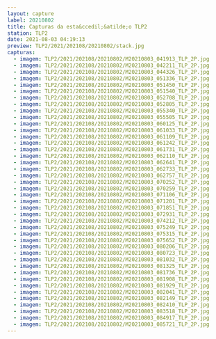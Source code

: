 ```yaml
---
layout: capture
label: 20210802
title: Capturas da esta&ccedil;&atilde;o TLP2
station: TLP2
date: 2021-08-03 04:19:13
preview: TLP2/2021/202108/20210802/stack.jpg
capturas:
  - imagem: TLP2/2021/202108/20210802/M20210803_041913_TLP_2P.jpg
  - imagem: TLP2/2021/202108/20210802/M20210803_042211_TLP_2P.jpg
  - imagem: TLP2/2021/202108/20210802/M20210803_044326_TLP_2P.jpg
  - imagem: TLP2/2021/202108/20210802/M20210803_051336_TLP_2P.jpg
  - imagem: TLP2/2021/202108/20210802/M20210803_051450_TLP_2P.jpg
  - imagem: TLP2/2021/202108/20210802/M20210803_051540_TLP_2P.jpg
  - imagem: TLP2/2021/202108/20210802/M20210803_052708_TLP_2P.jpg
  - imagem: TLP2/2021/202108/20210802/M20210803_052805_TLP_2P.jpg
  - imagem: TLP2/2021/202108/20210802/M20210803_055340_TLP_2P.jpg
  - imagem: TLP2/2021/202108/20210802/M20210803_055505_TLP_2P.jpg
  - imagem: TLP2/2021/202108/20210802/M20210803_060125_TLP_2P.jpg
  - imagem: TLP2/2021/202108/20210802/M20210803_061033_TLP_2P.jpg
  - imagem: TLP2/2021/202108/20210802/M20210803_061109_TLP_2P.jpg
  - imagem: TLP2/2021/202108/20210802/M20210803_061242_TLP_2P.jpg
  - imagem: TLP2/2021/202108/20210802/M20210803_061731_TLP_2P.jpg
  - imagem: TLP2/2021/202108/20210802/M20210803_062110_TLP_2P.jpg
  - imagem: TLP2/2021/202108/20210802/M20210803_062641_TLP_2P.jpg
  - imagem: TLP2/2021/202108/20210802/M20210803_062733_TLP_2P.jpg
  - imagem: TLP2/2021/202108/20210802/M20210803_062757_TLP_2P.jpg
  - imagem: TLP2/2021/202108/20210802/M20210803_070252_TLP_2P.jpg
  - imagem: TLP2/2021/202108/20210802/M20210803_070259_TLP_2P.jpg
  - imagem: TLP2/2021/202108/20210802/M20210803_071106_TLP_2P.jpg
  - imagem: TLP2/2021/202108/20210802/M20210803_071201_TLP_2P.jpg
  - imagem: TLP2/2021/202108/20210802/M20210803_071851_TLP_2P.jpg
  - imagem: TLP2/2021/202108/20210802/M20210803_072931_TLP_2P.jpg
  - imagem: TLP2/2021/202108/20210802/M20210803_074212_TLP_2P.jpg
  - imagem: TLP2/2021/202108/20210802/M20210803_075249_TLP_2P.jpg
  - imagem: TLP2/2021/202108/20210802/M20210803_075315_TLP_2P.jpg
  - imagem: TLP2/2021/202108/20210802/M20210803_075652_TLP_2P.jpg
  - imagem: TLP2/2021/202108/20210802/M20210803_080206_TLP_2P.jpg
  - imagem: TLP2/2021/202108/20210802/M20210803_080723_TLP_2P.jpg
  - imagem: TLP2/2021/202108/20210802/M20210803_081032_TLP_2P.jpg
  - imagem: TLP2/2021/202108/20210802/M20210803_081325_TLP_2P.jpg
  - imagem: TLP2/2021/202108/20210802/M20210803_081736_TLP_2P.jpg
  - imagem: TLP2/2021/202108/20210802/M20210803_081908_TLP_2P.jpg
  - imagem: TLP2/2021/202108/20210802/M20210803_081929_TLP_2P.jpg
  - imagem: TLP2/2021/202108/20210802/M20210803_082041_TLP_2P.jpg
  - imagem: TLP2/2021/202108/20210802/M20210803_082149_TLP_2P.jpg
  - imagem: TLP2/2021/202108/20210802/M20210803_082410_TLP_2P.jpg
  - imagem: TLP2/2021/202108/20210802/M20210803_083518_TLP_2P.jpg
  - imagem: TLP2/2021/202108/20210802/M20210803_084917_TLP_2P.jpg
  - imagem: TLP2/2021/202108/20210802/M20210803_085721_TLP_2P.jpg
---
```

